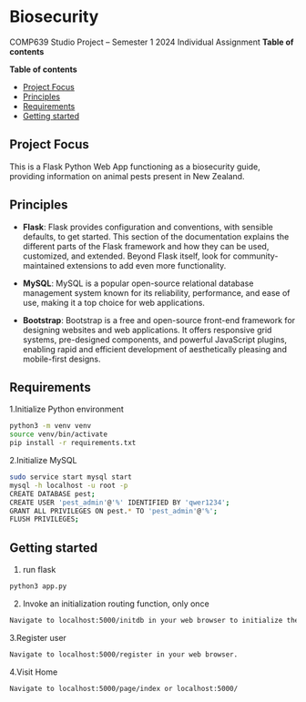 # Biosecurity
COMP639 Studio Project – Semester 1 2024 Individual Assignment 
**Table of contents**

**Table of contents**

- [Project Focus](#project-focus)
- [Principles](#principles)
- [Requirements](#requirements)
- [Getting started](#getting-started)

## Project Focus

This is a Flask Python Web App functioning as a biosecurity guide, providing information on animal
pests present in New Zealand.

## Principles

- **Flask**: Flask provides configuration and conventions, with sensible defaults, to get started. This section of the documentation explains the different parts of the Flask framework and how they can be used, customized, and extended. Beyond Flask itself, look for community-maintained extensions to add even more functionality.

- **MySQL**: MySQL is a popular open-source relational database management system known for its reliability, performance, and ease of use, making it a top choice for web applications.

- **Bootstrap**: Bootstrap is a free and open-source front-end framework for designing websites and web applications. It offers responsive grid systems, pre-designed components, and powerful JavaScript plugins, enabling rapid and efficient development of aesthetically pleasing and mobile-first designs.

## Requirements

1.Initialize Python environment

```bash
python3 -m venv venv
source venv/bin/activate
pip install -r requirements.txt
```

2.Initialize MySQL

```bash
sudo service start mysql start
mysql -h localhost -u root -p
CREATE DATABASE pest;
CREATE USER 'pest_admin'@'%' IDENTIFIED BY 'qwer1234';
GRANT ALL PRIVILEGES ON pest.* TO 'pest_admin'@'%';
FLUSH PRIVILEGES;
```

## Getting started

1. run flask

```bash
python3 app.py
```

2. Invoke an initialization routing function, only once

```bash
Navigate to localhost:5000/initdb in your web browser to initialize the data.
```

3.Register user

```bash
Navigate to localhost:5000/register in your web browser.
```

4.Visit Home

```bash
Navigate to localhost:5000/page/index or localhost:5000/
```

